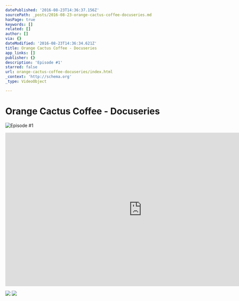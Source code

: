 ```yaml
---
datePublished: '2016-08-23T14:36:37.156Z'
sourcePath: _posts/2016-08-23-orange-cactus-coffee-docuseries.md
hasPage: true
keywords: []
related: []
author: []
via: {}
dateModified: '2016-08-23T14:36:34.621Z'
title: Orange Cactus Coffee - Docuseries
app_links: []
publisher: {}
description: 'Episode #1'
starred: false
url: orange-cactus-coffee-docuseries/index.html
_context: 'http://schema.org'
_type: VideoObject

---
```

# Orange Cactus Coffee - Docuseries
![Episode #1](https://the-grid-user-content.s3-us-west-2.amazonaws.com/0803387f-52b6-4383-9d4d-d2b6e8e30968.jpg)

<iframe src="https://cdn.embedly.com/widgets/media.html?src=https%3A%2F%2Fwww.youtube.com%2Fembed%2F3sw64T-aTDo%3Ffeature%3Doembed&amp;url=http%3A%2F%2Fwww.youtube.com%2Fwatch%3Fv%3D3sw64T-aTDo&amp;image=https%3A%2F%2Fi.ytimg.com%2Fvi%2F3sw64T-aTDo%2Fhqdefault.jpg&amp;key=b7d04c9b404c499eba89ee7072e1c4f7&amp;type=text%2Fhtml&amp;schema=youtube" width="854" height="480" scrolling="no" frameborder="0" allowfullscreen="" style=""></iframe>

![](https://the-grid-user-content.s3-us-west-2.amazonaws.com/9c55bdd9-7ad5-42c9-a124-da04877f0648.jpg)
![](https://the-grid-user-content.s3-us-west-2.amazonaws.com/cd8dce2b-4f29-40cc-9092-3e8ec654a818.jpg)